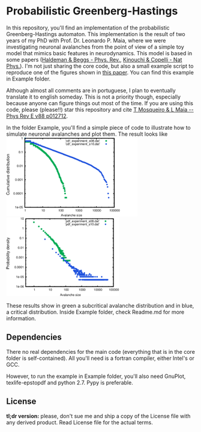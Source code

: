 Probabilistic Greenberg-Hastings
====

In this repository, you'll find an implementation of the probabilistic
Greenberg-Hastings automaton. This implementation is the result of two
years of my PhD with Prof. Dr. Leonardo P. Maia, where we were
investigating neuronal avalanches from the point of view of a simple
toy model that mimics basic features in neurodynamics. This model is
based in some papers ([Haldeman & Beggs -
Phys. Rev.](http://journals.aps.org/prl/abstract/10.1103/PhysRevLett.94.058101#fulltext),
[Kinouchi & Copelli - Nat
Phys.](http://www.nature.com/nphys/journal/v2/n5/full/nphys289.html)). I'm
not just sharing the core code, but also a small example script to
reproduce one of the figures shown in [this
paper](http://journals.aps.org/pre/abstract/10.1103/PhysRevE.88.012712). You
can find this example in Example folder.

Although almost all comments are in portuguese, I plan to eventually
translate it to english someday. This is not a priority though,
especially because anyone can figure things out most of the time. If
you are using this code, please (please!!)  star this repository and
cite [T Mosqueiro & L Maia -- Phys Rev E v88
p012712](http://journals.aps.org/pre/abstract/10.1103/PhysRevE.88.012712).

In the folder Example, you'll find a simple piece of code to illustrate how to simulate neuronal avalanches and plot them. The result looks like
<img src="https://raw.githubusercontent.com/thmosqueiro/Probab-Greenberg-Hastings/master/Example/plot_CDFs.png" width=350px />
<img src="https://raw.githubusercontent.com/thmosqueiro/Probab-Greenberg-Hastings/master/Example/plot_PDFs.png" width=300px />

These results show in green a subcritical avalanche distribution and
in blue, a critical distribution. Inside Example folder, check Readme.md for more information.


Dependencies
---

There no real dependencies for the main code (everything that is in
the core folder is self-contained). All you'll need is a fortran
compiler, either Intel's or GCC.

However, to run the example in Example folder, you'll also need
GnuPlot, texlife-epstopdf and python 2.7. Pypy is preferable.


License
---

**tl;dr version:** please, don't sue me and ship a copy of the License
  file with any derived product. Read License file for the actual
  terms.
